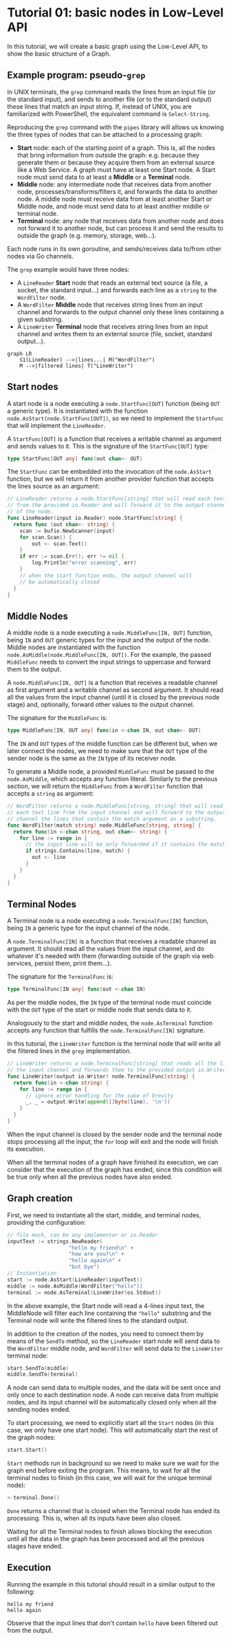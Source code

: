 # Tutorial 01: basic nodes in Low-Level API

In this tutorial, we will create a basic graph using the Low-Level API, to show the basic structure of a Graph.

## Example program: pseudo-`grep`

In UNIX terminals, the `grep` command reads the lines from an input file (or the standard input),
and sends to another file (or to the standard output) these lines that match an input string.
If, instead of UNIX, you are familiarized with PowerShell, the equivalent command is `Select-String`.

Reproducing the `grep` command with the `pipes` library will allows us knowing the three types
of nodes that can be attached to a processing graph:

* **Start** node: each of the starting point of a graph. This is, all the nodes that
  bring information
  from outside the graph: e.g. because they generate them or because they acquire them from an
  external source like a Web Service. A graph must have at least one Start node. A Start node must 
  send data to at least a **Middle** or a **Terminal** node.
* **Middle** node: any intermediate node that receives data from another node,
  processes/transforms/filters it,
  and forwards the data to another node. A middle node must receive data from at least
  another Start or Middle node, and node must
  send data to at least another middle or terminal node.
* **Terminal** node: any node that receives data from another node and does not forward
  it to another node, but can process it and send the results to outside the graph
  (e.g. memory, storage, web...).

Each node runs in its own goroutine, and sends/receives data to/from other
nodes via Go channels.

The `grep` example would have three nodes:

* A `LineReader` **Start** node that reads an external text source
 (a file, a socket, the standard input...) and forwards each line
  as a `string` to the `WordFilter` node.
* A `WordFilter` **Middle** node that receives string lines from an input channel
  and forwards to the output channel only these lines containing a given substring.
* A `LineWriter` **Terminal** node that receives string lines from an input channel
  and writes them to an external source (file, socket, standard output...).

```mermaid
graph LR
    S1(LineReader) -->|lines...| M("WordFilter")
    M -->|filtered lines| T("LineWriter")
```

## Start nodes

A start node is a node executing a `node.StartFunc[OUT]` function (being `OUT` a generic type).
It is instantiated with the function `node.AsStart(node.StartFunc[OUT])`, so we need
to implement the `StartFunc` that will implement the `LineReader`.

A `StartFunc[OUT]` is a function that receives a writable channel as argument and sends
values to it. This is the signature of the `StartFunc[OUT]` type:

```go
type StartFunc[OUT any] func(out chan<- OUT)
```

The `StartFunc` can be embedded into the invocation of the `node.AsStart` function,
but we will return it from another provider function that accepts the lines source
as an argument:

```go
// LineReader returns a node.StartFunc[string] that will read each text line
// from the provided io.Reader and will forward it to the output channel
// of the node.
func LineReader(input io.Reader) node.StartFunc[string] {
  return func (out chan<- string) {
    scan := bufio.NewScanner(input)
    for scan.Scan() {
        out <- scan.Text()
    }
    if err := scan.Err(); err != nil {
        log.Println("error scanning", err)
    }
    // when the start function ends, the output channel will
    // be automatically closed
  }
}

```

## Middle Nodes

A middle node is a node executing a `node.MiddleFunc[IN, OUT]` function, being `IN` and
`OUT` generic types for the input and the output of the node. Middle nodes are instantiated
with the function `node.AsMiddle(node.MiddleFunc[IN, OUT])`. For the example, the passed
`MiddleFunc` needs to convert the input strings to uppercase and forward them to the
output.

A `node.MiddleFunc[IN, OUT]` is a function that receives a readable channel as first
argument and a writable channel as second argument. It should read all the values from
the input channel (until it is closed by the previous node stage) and, optionally,
forward other values to the output channel.

The signature for the `MiddleFunc` is:

```go
type MiddleFunc[IN, OUT any] func(in <-chan IN, out chan<- OUT)
```

The `IN` and `OUT` types of the middle function can be different but, when we later
connect the nodes, we need to make sure that the `OUT` type of the sender node is
the same as the `IN` type of its receiver node.

To generate a Middle node, a provided `MiddleFunc` must be passed to the `node.AsMiddle`,
which accepts any function literal. Similarly to the previous section, we will
return the `MiddleFunc` from a `WordFilter` function that accepts a `string`
as argument:

```go
// WordFilter returns a node.MiddleFunc[string, string] that will read
// each text line from the input channel and will forward to the output
// channel the lines that contain the match argument as a substring.
func WordFilter(match string) node.MiddleFunc[string, string] {
  return func(in <-chan string, out chan<- string) {
    for line := range in {
      // the input line will be only forwarded if it contains the match substring
      if strings.Contains(line, match) {
        out <- line
      }
    }
  }
}

```

## Terminal Nodes

A Terminal node is a node executing a `node.TerminalFunc[IN]` function,
being `IN` a generic type for the input channel of the node.

A `node.TerminalFunc[IN]` is a function that receives a readable channel
as argument. It should read all the values from the input channel,
and do whatever it's needed with them (forwarding outside of the graph
via web services, persist them, print them...).

The signature for the `TerminalFunc` is:

```go
type TerminalFunc[IN any] func(out <-chan IN)
```

As per the middle nodes, the `IN` type of the terminal node must coincide
with the `OUT` type of the start or middle node that sends data to it.

Analogously to the start and middle nodes, the `node.AsTerminal` function
accepts any function that fulfills the `node.TerminalFunc[IN]` signature.

In this tutorial, the `LineWriter` function is the terminal node that
will write all the filtered lines in the `grep` implementation.

```go
// LineWriter returns a node.TerminalFunc[string] that reads all the lines from
// the input channel and forwards them to the provided output io.Writer.
func LineWriter(output io.Writer) node.TerminalFunc[string] {
  return func(in <-chan string) {
    for line := range in {
      // ignore error handling for the sake of brevity
      _, _ = output.Write(append([]byte(line), '\n'))
    }
  }
}
```

When the input channel is closed by the sender node and the terminal node
stops processing all the input, the `for` loop will exit and the node
will finish its execution. 

When all the terminal nodes of a graph have finished its execution, we can
consider that the execution of the graph has ended, since this condition
will be true only when all the previous nodes have also ended.

## Graph creation

First, we need to instantiate all the start, middle, and terminal nodes,
providing the configuration:

```go
// file mock, can be any implementer or io.Reader
inputText := strings.NewReader(
                    "hello my friend\n" +
                    "how are you?\n" +
                    "hello again\n" +
                    "but bye")
// Instantiation
start := node.AsStart(LineReader(inputText))
middle := node.AsMiddle(WordFilter("hello"))
terminal := node.AsTerminal(LineWriter(os.Stdout))
```

In the above example, the Start node will read a 4-lines input text,
the MiddleNode will filter each line containing the `"hello"` substring
and the Terminal node will write the filtered lines to the standard
output.

In addition to the creation of the nodes, you need to connect them
by means of the `SendTo` method, so the `LineReader` start node will
send data to the `WordFilter` middle node, and `WordFilter` will send
data to the `LineWriter` terminal node:

```go
start.SendTo(middle)
middle.SendTo(terminal)
```

A node can send data to multiple nodes, and the data will be sent
once and only once to each destination node. A node can receive data
from multiple nodes, and its input channel will be automatically closed 
only when all the sending nodes ended.

To start processing, we need to explicitly start all the `Start` nodes (in this case,
we only have one start node). This will automatically start the rest of the
graph nodes:

```go
start.Start()
```

`Start` methods run in background so we need to make sure we wait for the
graph end before exiting the program. This means, to wait for all the
terminal nodes to finish (in this case, we will wait for the unique terminal node):

```go
<-terminal.Done()
```

`Done` returns a channel that is closed when the Terminal node has ended its processing.
This is, when all its inputs have been also closed.

Waiting for all the Terminal nodes to finish allows blocking the execution
until all the data in the graph has been processed and all the
previous stages have ended.

## Execution

Running the example in this tutorial should result in a similar output to
the following:

```
hello my friend
hello again
```

Observe that the input lines that don't contain `hello` have been filtered out
from the output.
